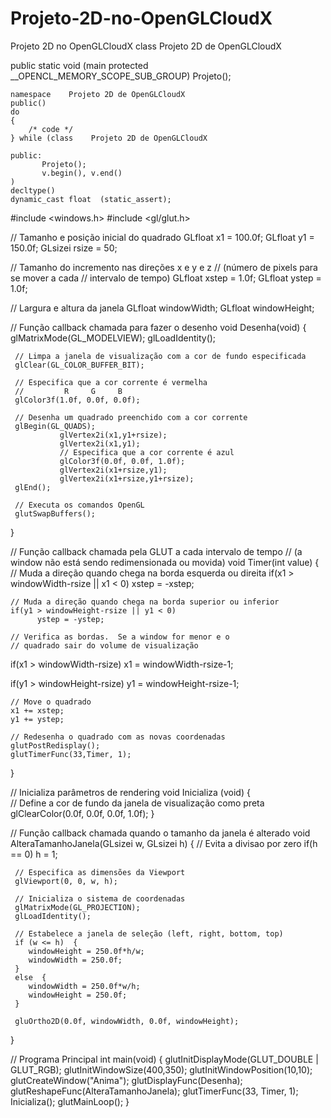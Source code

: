 # Projeto-2D-no-OpenGLCloudX
Projeto 2D no OpenGLCloudX
class    Projeto 2D de OpenGLCloudX

public static void (main protected __OPENCL_MEMORY_SCOPE_SUB_GROUP)
	   Projeto();

	namespace    Projeto 2D de OpenGLCloudX 
	public() 
	do
	{
		/* code */
	} while (class    Projeto 2D de OpenGLCloudX
	
	public:
		   Projeto(); 
		   v.begin(), v.end() 
	)  
	decltype() 
	dynamic_cast float  (static_assert); 
#include <windows.h>
#include <gl/glut.h>

// Tamanho e posição inicial do quadrado
GLfloat x1 = 100.0f;
GLfloat y1 = 150.0f;
GLsizei rsize = 50;                                                    

// Tamanho do incremento nas direções x e y e z
// (número de pixels para se mover a cada
// intervalo de tempo)
GLfloat xstep = 1.0f;
GLfloat ystep = 1.0f;

// Largura e altura da janela
GLfloat windowWidth;
GLfloat windowHeight;


// Função callback chamada para fazer o desenho
void Desenha(void)
{
     glMatrixMode(GL_MODELVIEW);
     glLoadIdentity();
                   
     // Limpa a janela de visualização com a cor de fundo especificada
     glClear(GL_COLOR_BUFFER_BIT);

     // Especifica que a cor corrente é vermelha
     //         R     G     B
     glColor3f(1.0f, 0.0f, 0.0f);
  
     // Desenha um quadrado preenchido com a cor corrente
     glBegin(GL_QUADS);
               glVertex2i(x1,y1+rsize); 
               glVertex2i(x1,y1);
               // Especifica que a cor corrente é azul
               glColor3f(0.0f, 0.0f, 1.0f);
               glVertex2i(x1+rsize,y1);
               glVertex2i(x1+rsize,y1+rsize);               
     glEnd();

     // Executa os comandos OpenGL
     glutSwapBuffers();
}

// Função callback chamada pela GLUT a cada intervalo de tempo
// (a window não está sendo redimensionada ou movida)
void Timer(int value)
{
    // Muda a direção quando chega na borda esquerda ou direita
      if(x1 > windowWidth-rsize || x1 < 0)
            xstep = -xstep;

    // Muda a direção quando chega na borda superior ou inferior
    if(y1 > windowHeight-rsize || y1 < 0)
          ystep = -ystep;
          
    // Verifica as bordas.  Se a window for menor e o 
    // quadrado sair do volume de visualização 
   if(x1 > windowWidth-rsize)
         x1 = windowWidth-rsize-1;

   if(y1 > windowHeight-rsize)
         y1 = windowHeight-rsize-1;

    // Move o quadrado
    x1 += xstep;
    y1 += ystep;

    // Redesenha o quadrado com as novas coordenadas 
    glutPostRedisplay();
    glutTimerFunc(33,Timer, 1);
}

// Inicializa parâmetros de rendering
void Inicializa (void)
{   
    // Define a cor de fundo da janela de visualização como preta
    glClearColor(0.0f, 0.0f, 0.0f, 1.0f);
}

// Função callback chamada quando o tamanho da janela é alterado 
void AlteraTamanhoJanela(GLsizei w, GLsizei h)
{
     // Evita a divisao por zero
     if(h == 0) h = 1;
                           
     // Especifica as dimensões da Viewport
     glViewport(0, 0, w, h);

     // Inicializa o sistema de coordenadas
     glMatrixMode(GL_PROJECTION);
     glLoadIdentity();

     // Estabelece a janela de seleção (left, right, bottom, top)     
     if (w <= h)  {
		windowHeight = 250.0f*h/w;
		windowWidth = 250.0f;
     }
     else  { 
		windowWidth = 250.0f*w/h;
		windowHeight = 250.0f;
     }
     
     gluOrtho2D(0.0f, windowWidth, 0.0f, windowHeight);
}

// Programa Principal 
int main(void)
{
     glutInitDisplayMode(GLUT_DOUBLE | GLUT_RGB);
     glutInitWindowSize(400,350);
     glutInitWindowPosition(10,10);
     glutCreateWindow("Anima");
     glutDisplayFunc(Desenha);
     glutReshapeFunc(AlteraTamanhoJanela);
     glutTimerFunc(33, Timer, 1);
     Inicializa();
     glutMainLoop();
}
	

	
